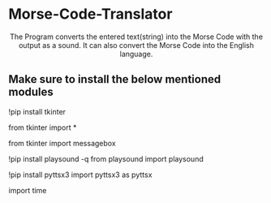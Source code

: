# Morse-Code-Translator

<P align = 'center'>
  The Program converts the entered text(string) into the Morse Code with the output as a sound. 
  It can also convert the Morse Code into the English language.
</P>

<h2>
  Make sure to install the below mentioned modules
</h2>
<p>
  !pip install tkinter
</p>
<p>
  from tkinter import *
</p>
<p>
  from tkinter import messagebox
</p>
<p>
  !pip install playsound -q
from playsound import playsound
</p>
<p>
  !pip install pyttsx3
import pyttsx3 as pyttsx
</p>
<p>
import time
</p>
